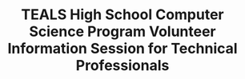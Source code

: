 ---
state: TX
region: Austin
title: TEALS High School Computer Science Program Volunteer Information Session for Technical Professionals
event_url: https://aka.ms/austinTEALS
start_date: 2019-03-07
cost: FREE
topics: [ volunteer, community ]
---
